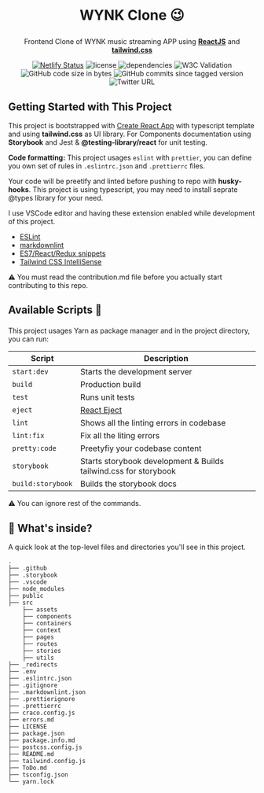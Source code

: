 # <p align="center">WYNK Clone :wink:</p>

<div align="center">

Frontend Clone of WYNK music streaming APP using **[ReactJS](https://reactjs.org/)** and **[tailwind.css](https://tailwindcss.com/)**

</div>

<div align="center">

[![Netlify Status](https://api.netlify.com/api/v1/badges/9b926b8c-052e-44b0-9331-9d53a8c74b26/deploy-status)](https://app.netlify.com/sites/compassionate-aryabhata-b5ed23/deploys)
<img alt="license" src="https://img.shields.io/badge/license-MIT-green">
<img alt="dependencies" src="https://img.shields.io/david/Rajesh-Royal/WYNK-Music-App-Clone?color=green&logoColor=%2300a538">
![W3C Validation](https://img.shields.io/w3c-validation/html?targetUrl=https%3A%2F%2Fwynk-clone.netlify.app%2F)
![GitHub code size in bytes](https://img.shields.io/github/languages/code-size/Rajesh-Royal/WYNK-Music-App-Clone)
![GitHub commits since tagged version](https://img.shields.io/github/commits-since/Rajesh-Royal/WYNK-Music-App-Clone/1.0.0/master?color=green&logoColor=green)
![Twitter URL](https://img.shields.io/twitter/url?style=social&url=https%3A%2F%2Fgithub.com%2FRajesh-Royal%2FWYNK-Music-App-Clone)

</div>

## Getting Started with This Project

This project is bootstrapped with [Create React App](https://github.com/facebook/create-react-app) with typescript template and using **tailwind.css** as UI library. For Components documentation using **Storybook** and Jest & **@testing-library/react** for unit testing.

**Code formatting:** This project usages `eslint` with `prettier`, you can define you own set of rules in `.eslintrc.json` and `.prettierrc` files.

Your code will be preetify and linted before pushing to repo with **husky-hooks**. This project is using typescript, you may need to install seprate @types library for your need.

I use VSCode editor and having these extension enabled while development of this project.

- [ESLint](https://bit.ly/3v75lsG)
- [markdownlint](https://bit.ly/3wnW4Na)
- [ES7/React/Redux snippets](https://bit.ly/3ub5ESb)
- [Tailwind CSS IntelliSense](https://bit.ly/3wtUgSD)

:warning: You must read the contribution.md file before you actually start contributing to this repo.

## <p>Available Scripts :helicopter:</p>

This project usages Yarn as package manager and in the project directory, you can run:

| Script             | Description                   |
|--------------------|-------------------------------|
| `start:dev`        | Starts the development server |
| `build`            | Production build              |
|  `test`            | Runs unit tests               |
|  `eject`           | [React Eject](https://create-react-app.dev/docs/available-scripts/#npm-run-eject) |
| `lint`             | Shows all the linting errors in codebase  |
| `lint:fix`         | Fix all the liting errors |
| `pretty:code`      | Preetyfiy your codebase content  |
| `storybook`        | Starts storybook development & Builds tailwind.css for storybook  |
| `build:storybook`  | Builds the storybook docs  |

:warning: You can ignore rest of the commands.

## 🧐 What's inside?

A quick look at the top-level files and directories you'll see in this project.

    .
    ├── .github
    ├── .storybook
    ├── .vscode
    ├── node_modules
    ├── public
    ├── src
        ├── assets
        ├── components
        ├── containers
        ├── context
        ├── pages
        ├── routes
        ├── stories
        ├── utils
    ├── _redirects
    ├── .env
    ├── .eslintrc.json
    ├── .gitignore
    ├── .markdownlint.json
    ├── .prettierignore
    ├── .prettierrc
    ├── craco.config.js
    ├── errors.md
    ├── LICENSE
    ├── package.json
    ├── package.info.md
    ├── postcss.config.js
    ├── README.md
    ├── tailwind.config.js
    ├── ToDo.md
    ├── tsconfig.json
    └── yarn.lock
